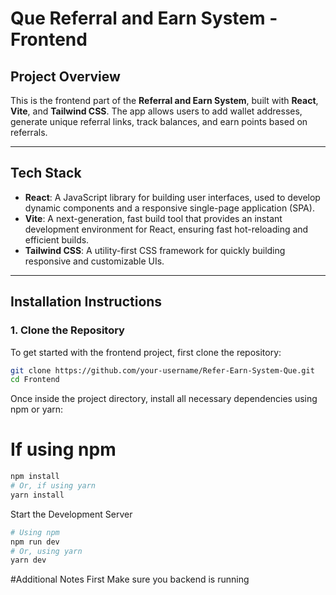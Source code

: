 # **Que Referral and Earn System - Frontend**

## **Project Overview**

This is the frontend part of the **Referral and Earn System**, built with **React**, **Vite**, and **Tailwind CSS**. The app allows users to add wallet addresses, generate unique referral links, track balances, and earn points based on referrals.

---

## **Tech Stack**

- **React**: A JavaScript library for building user interfaces, used to develop dynamic components and a responsive single-page application (SPA).
- **Vite**: A next-generation, fast build tool that provides an instant development environment for React, ensuring fast hot-reloading and efficient builds.
- **Tailwind CSS**: A utility-first CSS framework for quickly building responsive and customizable UIs.

---

## **Installation Instructions**

### 1. Clone the Repository

To get started with the frontend project, first clone the repository:

```bash
git clone https://github.com/your-username/Refer-Earn-System-Que.git
cd Frontend
```
Once inside the project directory, install all necessary dependencies using npm or yarn:
# If using npm
```bash
npm install
# Or, if using yarn
yarn install
```
 Start the Development Server
 ```bash
 # Using npm
npm run dev
# Or, using yarn
yarn dev
```
#Additional Notes
First Make sure you backend is running


